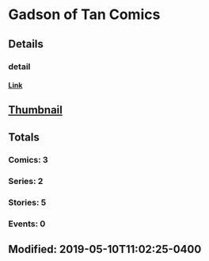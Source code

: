 # Gadson  of Tan Comics 
## Details
### detail
#### [Link](http://marvel.com/comics/creators/13687/gadson_of_tan_comics?utm_campaign=apiRef&utm_source=225578a89fc76f3d20fbffda5d17a88d)
## [Thumbnail](http://i.annihil.us/u/prod/marvel/i/mg/b/40/image_not_available.jpg)
## Totals
### Comics: 3
### Series: 2
### Stories: 5
### Events: 0
## Modified: 2019-05-10T11:02:25-0400